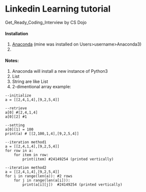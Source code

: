 # Linkedin Learning tutorial
Get_Ready_Coding_Interview by CS Dojo


#### Installation
1. [Anaconda](https://www.anaconda.com/products/individual) (mine was installed on Users>username>Anaconda3)
2. 


#### Notes:
1. Anaconda will install a new instance of Python3
2. List 
3. String are like List
4. 2-dimentional array example:
```
--initialize
a = [[2,4,1,4],[9,2,5,4]]

--retrieve
a[0] #[2,4,1,4]
a[0][2] #1

--setting
a[0][1] = 100
print(a) # [[2,100,1,4],[9,2,5,4]]

--iteration method1
a = [[2,4,1,4],[9,2,5,4]]
for row in a:
    for item in row:
        print(item) #24149254 (printed vertically)

--iteration method2
a = [[2,4,1,4],[9,2,5,4]]
for i in range(len(a)): #2 rows
    for j in range(len(a[i])):
        print(a[i][j])  #24149254 (printed vertically)
```
   